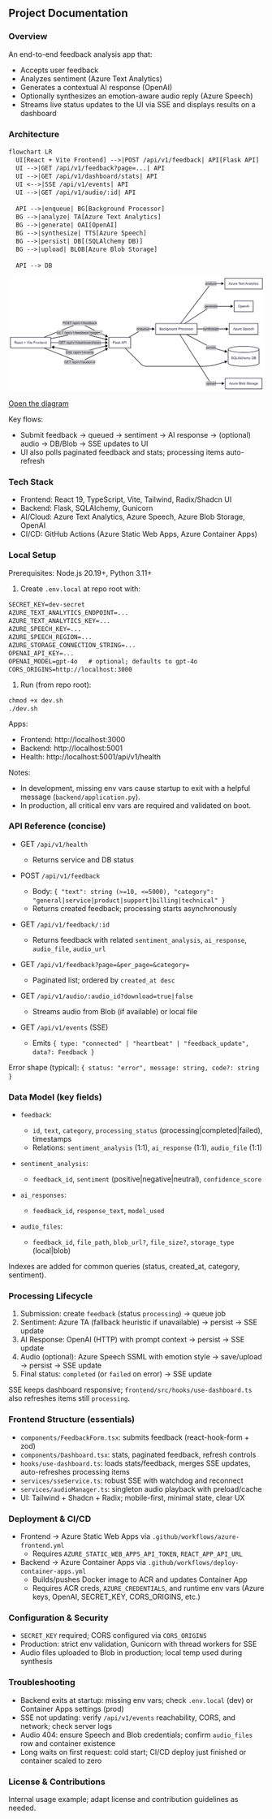 ## Project Documentation

### Overview

An end-to-end feedback analysis app that:

- Accepts user feedback
- Analyzes sentiment (Azure Text Analytics)
- Generates a contextual AI response (OpenAI)
- Optionally synthesizes an emotion-aware audio reply (Azure Speech)
- Streams live status updates to the UI via SSE and displays results on a dashboard

### Architecture

```mermaid
flowchart LR
  UI[React + Vite Frontend] -->|POST /api/v1/feedback| API[Flask API]
  UI -->|GET /api/v1/feedback?page=...| API
  UI -->|GET /api/v1/dashboard/stats| API
  UI <-->|SSE /api/v1/events| API
  UI -->|GET /api/v1/audio/:id| API

  API -->|enqueue| BG[Background Processor]
  BG -->|analyze| TA[Azure Text Analytics]
  BG -->|generate| OAI[OpenAI]
  BG -->|synthesize| TTS[Azure Speech]
  BG -->|persist| DB[(SQLAlchemy DB)]
  BG -->|upload| BLOB[Azure Blob Storage]

  API --> DB
```

![Architecture Diagram](./architecture-diagram.png)

[Open the diagram](./architecture-diagram.png)

Key flows:

- Submit feedback → queued → sentiment → AI response → (optional) audio → DB/Blob → SSE updates to UI
- UI also polls paginated feedback and stats; processing items auto-refresh

### Tech Stack

- Frontend: React 19, TypeScript, Vite, Tailwind, Radix/Shadcn UI
- Backend: Flask, SQLAlchemy, Gunicorn
- AI/Cloud: Azure Text Analytics, Azure Speech, Azure Blob Storage, OpenAI
- CI/CD: GitHub Actions (Azure Static Web Apps, Azure Container Apps)

### Local Setup

Prerequisites: Node.js 20.19+, Python 3.11+

1. Create `.env.local` at repo root with:

```
SECRET_KEY=dev-secret
AZURE_TEXT_ANALYTICS_ENDPOINT=...
AZURE_TEXT_ANALYTICS_KEY=...
AZURE_SPEECH_KEY=...
AZURE_SPEECH_REGION=...
AZURE_STORAGE_CONNECTION_STRING=...
OPENAI_API_KEY=...
OPENAI_MODEL=gpt-4o   # optional; defaults to gpt-4o
CORS_ORIGINS=http://localhost:3000
```

1. Run (from repo root):

```
chmod +x dev.sh
./dev.sh
```

Apps:

- Frontend: http://localhost:3000
- Backend: http://localhost:5001
- Health: http://localhost:5001/api/v1/health

Notes:

- In development, missing env vars cause startup to exit with a helpful message (`backend/application.py`).
- In production, all critical env vars are required and validated on boot.

### API Reference (concise)

- GET `/api/v1/health`
  - Returns service and DB status

- POST `/api/v1/feedback`
  - Body: `{ "text": string (>=10, <=5000), "category": "general|service|product|support|billing|technical" }`
  - Returns created feedback; processing starts asynchronously

- GET `/api/v1/feedback/:id`
  - Returns feedback with related `sentiment_analysis`, `ai_response`, `audio_file`, `audio_url`

- GET `/api/v1/feedback?page=&per_page=&category=`
  - Paginated list; ordered by `created_at desc`

- GET `/api/v1/audio/:audio_id?download=true|false`
  - Streams audio from Blob (if available) or local file

- GET `/api/v1/events` (SSE)
  - Emits `{ type: "connected" | "heartbeat" | "feedback_update", data?: Feedback }`

Error shape (typical): `{ status: "error", message: string, code?: string }`

### Data Model (key fields)

- `feedback`:
  - `id`, `text`, `category`, `processing_status` (processing|completed|failed), timestamps
  - Relations: `sentiment_analysis` (1:1), `ai_response` (1:1), `audio_file` (1:1)

- `sentiment_analysis`:
  - `feedback_id`, `sentiment` (positive|negative|neutral), `confidence_score`

- `ai_responses`:
  - `feedback_id`, `response_text`, `model_used`

- `audio_files`:
  - `feedback_id`, `file_path`, `blob_url?`, `file_size?`, `storage_type` (local|blob)

Indexes are added for common queries (status, created_at, category, sentiment).

### Processing Lifecycle

1. Submission: create `feedback` (status `processing`) → queue job
2. Sentiment: Azure TA (fallback heuristic if unavailable) → persist → SSE update
3. AI Response: OpenAI (HTTP) with prompt context → persist → SSE update
4. Audio (optional): Azure Speech SSML with emotion style → save/upload → persist → SSE update
5. Final status: `completed` (or `failed` on error) → SSE update

SSE keeps dashboard responsive; `frontend/src/hooks/use-dashboard.ts` also refreshes items still `processing`.

### Frontend Structure (essentials)

- `components/FeedbackForm.tsx`: submits feedback (react-hook-form + zod)
- `components/Dashboard.tsx`: stats, paginated feedback, refresh controls
- `hooks/use-dashboard.ts`: loads stats/feedback, merges SSE updates, auto-refreshes processing items
- `services/sseService.ts`: robust SSE with watchdog and reconnect
- `services/audioManager.ts`: singleton audio playback with preload/cache
- UI: Tailwind + Shadcn + Radix; mobile-first, minimal state, clear UX

### Deployment & CI/CD

- Frontend → Azure Static Web Apps via `.github/workflows/azure-frontend.yml`
  - Requires `AZURE_STATIC_WEB_APPS_API_TOKEN`, `REACT_APP_API_URL`
- Backend → Azure Container Apps via `.github/workflows/deploy-container-apps.yml`
  - Builds/pushes Docker image to ACR and updates Container App
  - Requires ACR creds, `AZURE_CREDENTIALS`, and runtime env vars (Azure keys, OpenAI, SECRET_KEY, CORS_ORIGINS, etc.)

### Configuration & Security

- `SECRET_KEY` required; CORS configured via `CORS_ORIGINS`
- Production: strict env validation, Gunicorn with thread workers for SSE
- Audio files uploaded to Blob in production; local temp used during synthesis

### Troubleshooting

- Backend exits at startup: missing env vars; check `.env.local` (dev) or Container Apps settings (prod)
- SSE not updating: verify `/api/v1/events` reachability, CORS, and network; check server logs
- Audio 404: ensure Speech and Blob credentials; confirm `audio_files` row and container existence
- Long waits on first request: cold start; CI/CD deploy just finished or container scaled to zero

### License & Contributions

Internal usage example; adapt license and contribution guidelines as needed.
